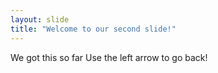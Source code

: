 ```yaml
---
layout: slide
title: "Welcome to our second slide!"
---
```

We got this so far
Use the left arrow to go back!
